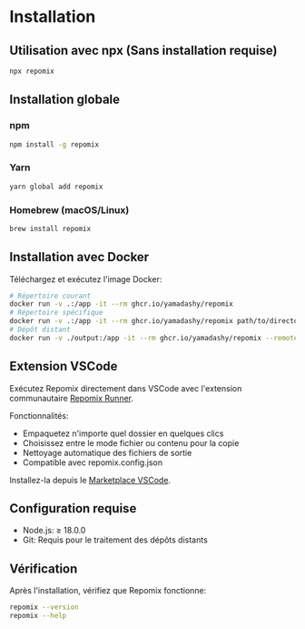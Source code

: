 # Installation

## Utilisation avec npx (Sans installation requise)

```bash
npx repomix
```

## Installation globale

### npm

```bash
npm install -g repomix
```

### Yarn

```bash
yarn global add repomix
```

### Homebrew (macOS/Linux)

```bash
brew install repomix
```

## Installation avec Docker

Téléchargez et exécutez l'image Docker:

```bash
# Répertoire courant
docker run -v .:/app -it --rm ghcr.io/yamadashy/repomix
# Répertoire spécifique
docker run -v .:/app -it --rm ghcr.io/yamadashy/repomix path/to/directory
# Dépôt distant
docker run -v ./output:/app -it --rm ghcr.io/yamadashy/repomix --remote yamadashy/repomix
```

## Extension VSCode

Exécutez Repomix directement dans VSCode avec l'extension communautaire [Repomix Runner](https://marketplace.visualstudio.com/items?itemName=DorianMassoulier.repomix-runner).

Fonctionnalités:
- Empaquetez n'importe quel dossier en quelques clics
- Choisissez entre le mode fichier ou contenu pour la copie
- Nettoyage automatique des fichiers de sortie
- Compatible avec repomix.config.json

Installez-la depuis le [Marketplace VSCode](https://marketplace.visualstudio.com/items?itemName=DorianMassoulier.repomix-runner).

## Configuration requise

- Node.js: ≥ 18.0.0
- Git: Requis pour le traitement des dépôts distants

## Vérification

Après l'installation, vérifiez que Repomix fonctionne:

```bash
repomix --version
repomix --help
```

